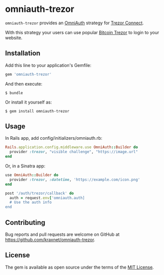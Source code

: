 # omniauth-trezor

`omniauth-trezor` provides an [OmniAuth][omniauth] strategy for [Trezor Connect][trezor_connect].

With this strategy your users can use popular [Bitcoin Trezor][trezor] to login to your website.

[omniauth]: https://github.com/intridea/omniauth
[trezor_connect]: https://github.com/trezor/connect
[trezor]: https://www.bitcointrezor.com

## Installation

Add this line to your application's Gemfile:

```ruby
gem 'omniauth-trezor'
```

And then execute:

    $ bundle

Or install it yourself as:

    $ gem install omniauth-trezor

## Usage

In Rails app, add config/initializers/omniauth.rb:

```ruby
Rails.application.config.middleware.use OmniAuth::Builder do
  provider :trezor, "visible challenge", "https://image.url"
end
```

Or, in a Sinatra app:

```ruby
use OmniAuth::Builder do
  provider :trezor, :datetime, 'https://example.com/icon.png'
end

post '/auth/trezor/callback' do
  auth = request.env['omniauth.auth]
  # Use the auth info
end
```

## Contributing

Bug reports and pull requests are welcome on GitHub at https://github.com/kraxnet/omniauth-trezor.

## License

The gem is available as open source under the terms of the [MIT License](http://opensource.org/licenses/MIT).
